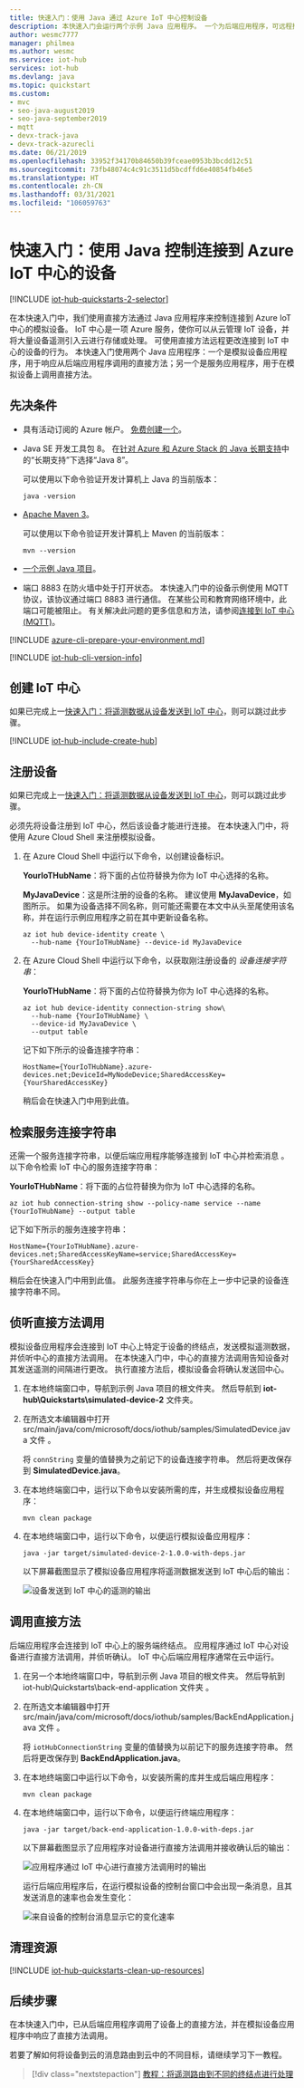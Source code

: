 ```yaml
---
title: 快速入门：使用 Java 通过 Azure IoT 中心控制设备
description: 本快速入门会运行两个示例 Java 应用程序。 一个为后端应用程序，可远程控制连接到中心的设备。 另一个应用程序可模拟连接到中心的可受远程控制的设备。
author: wesmc7777
manager: philmea
ms.author: wesmc
ms.service: iot-hub
services: iot-hub
ms.devlang: java
ms.topic: quickstart
ms.custom:
- mvc
- seo-java-august2019
- seo-java-september2019
- mqtt
- devx-track-java
- devx-track-azurecli
ms.date: 06/21/2019
ms.openlocfilehash: 33952f34170b84650b39fceae0953b3bcdd12c51
ms.sourcegitcommit: 73fb48074c4c91c3511d5bcdffd6e40854fb46e5
ms.translationtype: HT
ms.contentlocale: zh-CN
ms.lasthandoff: 03/31/2021
ms.locfileid: "106059763"
---
```

# <a name="quickstart-control-a-device-connected-to-an-azure-iot-hub-with-java"></a>快速入门：使用 Java 控制连接到 Azure IoT 中心的设备

[!INCLUDE [iot-hub-quickstarts-2-selector](../../includes/iot-hub-quickstarts-2-selector.md)]

在本快速入门中，我们使用直接方法通过 Java 应用程序来控制连接到 Azure IoT 中心的模拟设备。 IoT 中心是一项 Azure 服务，使你可以从云管理 IoT 设备，并将大量设备遥测引入云进行存储或处理。 可使用直接方法远程更改连接到 IoT 中心的设备的行为。 本快速入门使用两个 Java 应用程序：一个是模拟设备应用程序，用于响应从后端应用程序调用的直接方法；另一个是服务应用程序，用于在模拟设备上调用直接方法。

## <a name="prerequisites"></a>先决条件

* 具有活动订阅的 Azure 帐户。 [免费创建一个](https://azure.microsoft.com/free/?ref=microsoft.com&utm_source=microsoft.com&utm_medium=docs&utm_campaign=visualstudio)。

* Java SE 开发工具包 8。 在[针对 Azure 和 Azure Stack 的 Java 长期支持](/java/azure/jdk/)中的“长期支持”下选择“Java 8”。

    可以使用以下命令验证开发计算机上 Java 的当前版本：

    ```cmd/sh
    java -version
    ```

* [Apache Maven 3](https://maven.apache.org/download.cgi)。

    可以使用以下命令验证开发计算机上 Maven 的当前版本：

    ```cmd/sh
    mvn --version
    ```

* [一个示例 Java 项目](https://github.com/Azure-Samples/azure-iot-samples-java/archive/master.zip)。

* 端口 8883 在防火墙中处于打开状态。 本快速入门中的设备示例使用 MQTT 协议，该协议通过端口 8883 进行通信。 在某些公司和教育网络环境中，此端口可能被阻止。 有关解决此问题的更多信息和方法，请参阅[连接到 IoT 中心(MQTT)](iot-hub-mqtt-support.md#connecting-to-iot-hub)。

[!INCLUDE [azure-cli-prepare-your-environment.md](../../includes/azure-cli-prepare-your-environment-no-header.md)]

[!INCLUDE [iot-hub-cli-version-info](../../includes/iot-hub-cli-version-info.md)]

## <a name="create-an-iot-hub"></a>创建 IoT 中心

如果已完成上一[快速入门：将遥测数据从设备发送到 IoT 中心](quickstart-send-telemetry-java.md)，则可以跳过此步骤。

[!INCLUDE [iot-hub-include-create-hub](../../includes/iot-hub-include-create-hub.md)]

## <a name="register-a-device"></a>注册设备

如果已完成上一[快速入门：将遥测数据从设备发送到 IoT 中心](quickstart-send-telemetry-java.md)，则可以跳过此步骤。

必须先将设备注册到 IoT 中心，然后该设备才能进行连接。 在本快速入门中，将使用 Azure Cloud Shell 来注册模拟设备。

1. 在 Azure Cloud Shell 中运行以下命令，以创建设备标识。

   **YourIoTHubName**：将下面的占位符替换为你为 IoT 中心选择的名称。

   **MyJavaDevice**：这是所注册的设备的名称。 建议使用 **MyJavaDevice**，如图所示。 如果为设备选择不同名称，则可能还需要在本文中从头至尾使用该名称，并在运行示例应用程序之前在其中更新设备名称。

    ```azurecli-interactive
    az iot hub device-identity create \
      --hub-name {YourIoTHubName} --device-id MyJavaDevice
    ```

2. 在 Azure Cloud Shell 中运行以下命令，以获取刚注册设备的 _设备连接字符串_：

   **YourIoTHubName**：将下面的占位符替换为你为 IoT 中心选择的名称。

    ```azurecli-interactive
    az iot hub device-identity connection-string show\
      --hub-name {YourIoTHubName} \
      --device-id MyJavaDevice \
      --output table
    ```

    记下如下所示的设备连接字符串：

   `HostName={YourIoTHubName}.azure-devices.net;DeviceId=MyNodeDevice;SharedAccessKey={YourSharedAccessKey}`

    稍后会在快速入门中用到此值。

## <a name="retrieve-the-service-connection-string"></a>检索服务连接字符串

还需一个服务连接字符串，以便后端应用程序能够连接到 IoT 中心并检索消息  。 以下命令检索 IoT 中心的服务连接字符串：

**YourIoTHubName**：将下面的占位符替换为你为 IoT 中心选择的名称。

```azurecli-interactive
az iot hub connection-string show --policy-name service --name {YourIoTHubName} --output table
```

记下如下所示的服务连接字符串：

`HostName={YourIoTHubName}.azure-devices.net;SharedAccessKeyName=service;SharedAccessKey={YourSharedAccessKey}`

稍后会在快速入门中用到此值。 此服务连接字符串与你在上一步中记录的设备连接字符串不同。

## <a name="listen-for-direct-method-calls"></a>侦听直接方法调用

模拟设备应用程序会连接到 IoT 中心上特定于设备的终结点，发送模拟遥测数据，并侦听中心的直接方法调用。 在本快速入门中，中心的直接方法调用告知设备对其发送遥测的间隔进行更改。 执行直接方法后，模拟设备会将确认发送回中心。

1. 在本地终端窗口中，导航到示例 Java 项目的根文件夹。 然后导航到 **iot-hub\Quickstarts\simulated-device-2** 文件夹。

2. 在所选文本编辑器中打开 src/main/java/com/microsoft/docs/iothub/samples/SimulatedDevice.java 文件  。

    将 `connString` 变量的值替换为之前记下的设备连接字符串。 然后将更改保存到 **SimulatedDevice.java**。

3. 在本地终端窗口中，运行以下命令以安装所需的库，并生成模拟设备应用程序：

    ```cmd/sh
    mvn clean package
    ```

4. 在本地终端窗口中，运行以下命令，以便运行模拟设备应用程序：

    ```cmd/sh
    java -jar target/simulated-device-2-1.0.0-with-deps.jar
    ```

    以下屏幕截图显示了模拟设备应用程序将遥测数据发送到 IoT 中心后的输出：

    ![设备发送到 IoT 中心的遥测的输出](./media/quickstart-control-device-java/iot-hub-application-send-telemetry-output.png)

## <a name="call-the-direct-method"></a>调用直接方法

后端应用程序会连接到 IoT 中心上的服务端终结点。 应用程序通过 IoT 中心对设备进行直接方法调用，并侦听确认。 IoT 中心后端应用程序通常在云中运行。

1. 在另一个本地终端窗口中，导航到示例 Java 项目的根文件夹。 然后导航到 iot-hub\Quickstarts\back-end-application 文件夹  。

2. 在所选文本编辑器中打开 src/main/java/com/microsoft/docs/iothub/samples/BackEndApplication.java 文件  。

    将 `iotHubConnectionString` 变量的值替换为以前记下的服务连接字符串。 然后将更改保存到 **BackEndApplication.java**。

3. 在本地终端窗口中运行以下命令，以安装所需的库并生成后端应用程序：

    ```cmd/sh
    mvn clean package
    ```

4. 在本地终端窗口中，运行以下命令，以便运行终端应用程序：

    ```cmd/sh
    java -jar target/back-end-application-1.0.0-with-deps.jar
    ```

    以下屏幕截图显示了应用程序对设备进行直接方法调用并接收确认后的输出：

    ![应用程序通过 IoT 中心进行直接方法调用时的输出](./media/quickstart-control-device-java/iot-hub-direct-method-call-output.png)

    运行后端应用程序后，在运行模拟设备的控制台窗口中会出现一条消息，且其发送消息的速率也会发生变化：

    ![来自设备的控制台消息显示它的变化速率](./media/quickstart-control-device-java/iot-hub-sent-message-change-rate.png)

## <a name="clean-up-resources"></a>清理资源

[!INCLUDE [iot-hub-quickstarts-clean-up-resources](../../includes/iot-hub-quickstarts-clean-up-resources.md)]

## <a name="next-steps"></a>后续步骤

在本快速入门中，已从后端应用程序调用了设备上的直接方法，并在模拟设备应用程序中响应了直接方法调用。

若要了解如何将设备到云的消息路由到云中的不同目标，请继续学习下一教程。

> [!div class="nextstepaction"]
> [教程：将遥测路由到不同的终结点进行处理](tutorial-routing.md)
